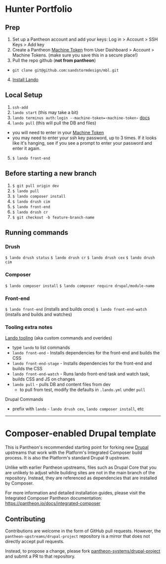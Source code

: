 # Hunter Portfolio

## Prep
1. Set up a Pantheon account and add your keys: Log in > Account > SSH Keys > Add key
2. Create a Pantheon [Machine Token](https://dashboard.pantheon.io/login?destination=%2Fuser#account/tokens/create/terminus/) from User Dashboard > Account > Machine Tokens. (make sure you save this in a secure place!)
3. Pull the repo github (**not from pantheon**)
  - `git clone git@github.com:sandstormdesign/mbl.git`
4. [Install Lando](https://docs.lando.dev/basics/installation.html#macos)

## Local Setup
1. `ssh-add`
2. `lando start` (this may take a bit)
3. `lando terminus auth:login --machine-token=‹machine-token›` [docs](https://pantheon.io/docs/terminus/install#authenticate)
4. `lando pull` (this will pull the DB and files)
  - you will need to enter in your [Machine Token](https://dashboard.pantheon.io/login?destination=%2Fuser#account/tokens/create/terminus/)
  - you may need to enter your ssh key password, up to 3 times. If it looks like it's hanging, see if you see a prompt to enter your password and enter it again.
5. `$ lando front-end`

## Before starting a new branch

1. `$ git pull origin dev`
2. `$ lando pull`
3. `$ lando composer install`
4. `$ lando drush cim`
5. `$ lando front-end`
6. `$ lando drush cr`
7. `$ git checkout -b feature-branch-name`

## Running commands

### Drush
`$ lando drush status`
`$ lando drush cr`
`$ lando drush cex`
`$ lando drush cim`

### Composer
`$ lando composer install`
`$ lando composer require drupal/module-name`

### Front-end
`$ lando front-end` (installs and builds once)
`$ lando front-end-watch` (installs and builds and watches)

### Tooling extra notes
[Lando tooling](https://docs.lando.dev/config/tooling.html) (aka custom commands and overides)
- type `lando` to list commands
- `lando front-end` - Installs dependencies for the front-end and builds the CSS
- `lando front-end-stage` - Installs dependencies for the front-end and builds the CSS
- `lando front-end-watch` - Runs lando front-end task and watch task, builds CSS and JS on changes
- `lando pull` - pulls DB and content files from dev
  - to pull from test, modify the defaults in `.lando.yml` under `pull`

Drupal Commands
- prefix with `lando` - `lando drush cex`, `lando composer install`, etc
-----
# Composer-enabled Drupal template

This is Pantheon's recommended starting point for forking new [Drupal](https://www.drupal.org/) upstreams
that work with the Platform's Integrated Composer build process. It is also the
Platform's standard Drupal 9 upstream.

Unlike with earlier Pantheon upstreams, files such as Drupal Core that you are
unlikely to adjust while building sites are not in the main branch of the
repository. Instead, they are referenced as dependencies that are installed by
Composer.

For more information and detailed installation guides, please visit the
Integrated Composer Pantheon documentation: https://pantheon.io/docs/integrated-composer

## Contributing

Contributions are welcome in the form of GitHub pull requests. However, the
`pantheon-upstreams/drupal-project` repository is a mirror that does not
directly accept pull requests.

Instead, to propose a change, please fork [pantheon-systems/drupal-project](https://github.com/pantheon-systems/drupal-project)
and submit a PR to that repository.

